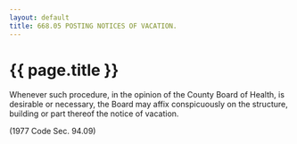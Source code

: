 ```yaml
---
layout: default 
title: 668.05 POSTING NOTICES OF VACATION.
---
```


{{ page.title }}
================

Whenever such procedure, in the opinion of the County Board of Health,
is desirable or necessary, the Board may affix conspicuously on the
structure, building or part thereof the notice of vacation.

(1977 Code Sec. 94.09)
